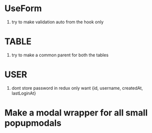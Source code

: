 # UseForm 
1. try to make validation auto from the hook only
# TABLE 
1. try to make a common parent for both the tables 

# USER
1. dont store password in redux only want {id, username, createdAt, lastLoginAt}


# Make a modal wrapper for all small popupmodals